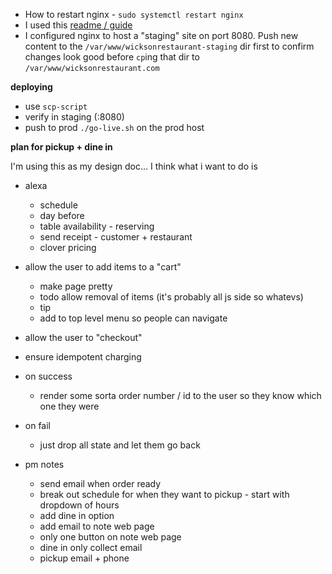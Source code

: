 - How to restart nginx - `sudo systemctl restart nginx`
- I used this [readme / guide](https://medium.com/@jgefroh/a-guide-to-using-nginx-for-static-websites-d96a9d034940)
- I configured nginx to host a "staging" site on port 8080. Push new content to the `/var/www/wicksonrestaurant-staging` dir first to confirm changes look good before `cp`ing that dir to `/var/www/wicksonrestaurant.com`

__deploying__
- use `scp-script`
- verify in staging (:8080)
- push to prod `./go-live.sh` on the prod host


__plan for pickup + dine in__

I'm using this as my design doc...
I think what i want to do is


- alexa
  - schedule
  - day before
  - table availability - reserving
  - send receipt - customer + restaurant
  - clover pricing

- allow the user to add items to a "cart"
  - make page pretty
  - todo allow removal of items (it's probably all js side so whatevs)
  - tip
  - add to top level menu so people can navigate

- allow the user to "checkout"
- ensure idempotent charging
- on success
  - render some sorta order number / id to the user so they know which one they were
- on fail
  - just drop all state and let them go back

- pm notes
    - send email when order ready
    - break out schedule for when they want to pickup - start with dropdown of hours
    - add dine in option
    - add email to note web page
    - only one button on note web page
    - dine in only collect email
    - pickup email + phone
